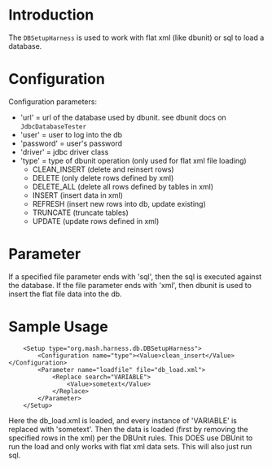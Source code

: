 # Introduction #

The `DBSetupHarness` is used to work with flat xml (like dbunit) or sql to load a database.


# Configuration #
Configuration parameters:
  * 'url' = url of the database used by dbunit.  see dbunit docs on `JdbcDatabaseTester`
  * 'user' = user to log into the db
  * 'password' = user's password
  * 'driver' = jdbc driver class
  * 'type' = type of dbunit operation (only used for flat xml file loading)
    * CLEAN\_INSERT (delete and reinsert rows)
    * DELETE (only delete rows defined by xml)
    * DELETE\_ALL (delete all rows defined by tables in xml)
    * INSERT (insert data in xml)
    * REFRESH (insert new rows into db, update existing)
    * TRUNCATE (truncate tables)
    * UPDATE (update rows defined in xml)

# Parameter #
If a specified file parameter ends with 'sql', then the sql is executed against the database.  If the file parameter ends with 'xml', then dbunit is used to insert the flat file data into the db.

# Sample Usage #
```
    <Setup type="org.mash.harness.db.DBSetupHarness">
        <Configuration name="type"><Value>clean_insert</Value></Configuration>
        <Parameter name="loadfile" file="db_load.xml">
            <Replace search="VARIABLE">
                <Value>sometext</Value>
            </Replace>
        </Parameter>
    </Setup>
```

Here the db\_load.xml is loaded, and every instance of 'VARIABLE' is replaced with 'sometext'.  Then the data is loaded (first by removing the specified rows in the xml) per the DBUnit rules.  This DOES use DBUnit to run the load and only works with flat xml data sets.  This will also just run sql.